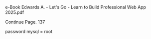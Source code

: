 e-Book Edwards A. - Let's Go - Learn to Build Professional Web App 2025.pdf

Continue Page. 137

password mysql = root